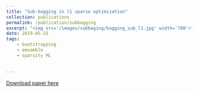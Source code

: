 ```yaml
---
title: "Sub-bagging in l1 sparse optimization"
collection: publications
permalink: /publication/subbagging
excerpt: "<img src='/images/subbaging/bagging_sub_l1.jpg' width='700'>"
date: 2019-05-25
tags:
    - bootstrapping
    - emsamble
    - sparsity ML
    

---
```


[Download paper here](https://arxiv.org/pdf/1812.08808.pdf)

